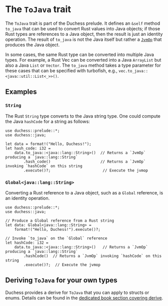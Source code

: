 # The `ToJava` trait

The `ToJava` trait is part of the Duchess prelude. 
It defines an `&self` method `to_java` that can be used to convert Rust values into Java objects;
if those Rust types are references to a Java object, then the result is just an identity operation.
The result of `to_java` is not the Java itself but rather a [`JvmOp`] that produces the Java object.

[`JvmOp`]: ./jvm_op.md

In some cases, the same Rust type can be converted into multiple Java types.
For example, a Rust Vec can be converted into a Java `ArrayList` but also a Java `List` or `Vector`.
The `to_java` method takes a type parameter for these cases that can be specified with turbofish,
e.g., `vec.to_java::<java::util::List<_>>()`.

## Examples

### `String`

The Rust `String` type converts to the Java string type.
One could compute the Java `hashCode` for a string as follows:

```rust,ignore
use duchess::prelude::*;
use duchess::java;

let data = format!("Hello, Duchess!");
let hash_code: i32 =
    data.to_java::<java::lang::String>()  // Returns a `JvmOp` producing a `java::lang::String`
        .hash_code()                      // Returns a `JvmOp` invoking `hashCode` on this string
        .execute()?;                       // Execute the jvmop
```

### `Global<java::lang::String>`

Converting a Rust reference to a Java object, such as a `Global` reference, is an identity operation.

```rust,ignore
use duchess::prelude::*;
use duchess::java;

// Produce a Global reference from a Rust string
let data: Global<java::lang::String> =
    format!("Hello, Duchess!").execute()?;

// Invoke `to_java` on the `Global` reference
let hashCode: i32 =
    data.to_java::<java::lang::String>()   // Returns a `JvmOp` producing a `java::lang::String`
        .hashCode()  // Returns a `JvmOp` invoking `hashCode` on this string
        .execute()?;  // Execute the jvmop
```

## Deriving `ToJava` for your own types

Duchess provides a derive for `ToJava` that you can apply to structs or enums.
Details can be found in the [dedicated book section covering derive](./derive.md).